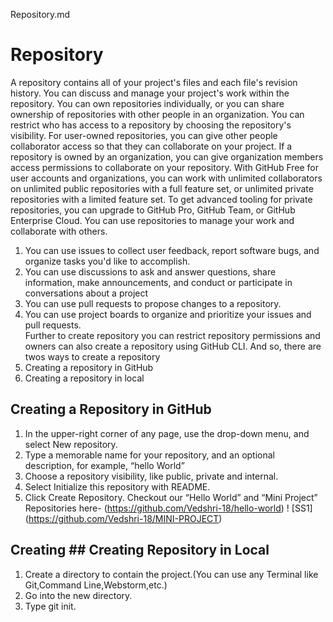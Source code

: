 Repository.md
# Repository
A repository contains all of your project's files and each file's revision history. You can discuss and manage your project's work within the repository.
You can own repositories individually, or you can share ownership of repositories with other people in an organization.
You can restrict who has access to a repository by choosing the repository's visibility. For user-owned repositories, you can give other people collaborator access so that they can collaborate on your project. If a repository is owned by an organization, you can give organization members access permissions to collaborate on your repository. 
With GitHub Free for user accounts and organizations, you can work with unlimited collaborators on unlimited public repositories with a full feature set, or unlimited private repositories with a limited feature set. To get advanced tooling for private repositories, you can upgrade to GitHub Pro, GitHub Team, or GitHub Enterprise Cloud.
You can use repositories to manage your work and collaborate with others.
1.	You can use issues to collect user feedback, report software bugs, and organize tasks you'd like to accomplish. 
2.	You can use discussions to ask and answer questions, share information, make announcements, and conduct or participate in conversations about a project 
3.	You can use pull requests to propose changes to a repository. 
4.	You can use project boards to organize and prioritize your issues and pull requests.  
Further to create repository you can restrict repository permissions and owners can also create a repository using GitHub CLI. And so, there are twos ways to create a repository 
1.	Creating a repository in GitHub 
2.	Creating a repository in local


## Creating a Repository in GitHub
1.	In the upper-right corner of any page, use the drop-down menu, and select New repository.
2.	Type a memorable name for your repository, and an optional description, for example, “hello World”
3.	Choose a repository visibility, like public, private and internal.
4.	Select Initialize this repository with README.
5.	Click Create Repository.
Checkout our “Hello World” and “Mini Project” Repositories here- (https://github.com/Vedshri-18/hello-world)
! [SS1] (https://github.com/Vedshri-18/MINI-PROJECT)
## Creating ## Creating Repository in Local
1. Create a directory to contain the project.(You can use any Terminal like Git,Command Line,Webstorm,etc.)
2. Go into the new directory.
3. Type git init.




